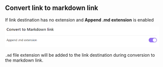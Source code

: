 ## Convert link to markdown link

If link destination has no extension and **Append .md extension** is enabled

![Append .md extension option](/docs/img/append-md-extension-option.png)

`.md` file extension will be added to the link destination during conversion to the markdown link.